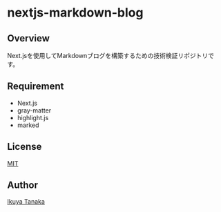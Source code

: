 # nextjs-markdown-blog

## Overview

Next.jsを使用してMarkdownブログを構築するための技術検証リポジトリです。

## Requirement

- Next.js
- gray-matter
- highlight.js
- marked

## License
[MIT](https://github.com/i-tanaka730/nextjs-markdown-blog/blob/main/LICENSE)

## Author
[Ikuya Tanaka](https://github.com/i-tanaka730)
